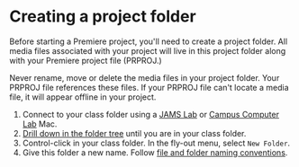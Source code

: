 # Creating a project folder

Before starting a Premiere project, you'll need to create a project folder. All media files associated with your project will live in this project folder along with your Premiere project file \(PRPROJ.\)

Never rename, move or delete the media files in your project folder. Your PRPROJ file references these files. If your PRPROJ file can't locate a media file, it will appear offline in your project.

1. Connect to your class folder using a [JAMS Lab](https://jjloomis.gitbooks.io/file-and-folder-management/content/connecting-in-jams-lab.html) or [Campus Computer Lab](https://jjloomis.gitbooks.io/file-and-folder-management/content/connecting-in-ccl.html) Mac.
2. [Drill down in the folder tree](https://jjloomis.gitbooks.io/file-and-folder-management/content/navigating-folder-tree.html) until you are in your class folder.
3. Control-click in your class folder. In the fly-out menu, select `New Folder`.
4. Give this folder a new name. Follow [file and folder naming conventions](https://jjloomis.gitbooks.io/file-and-folder-management/content/file-and-folder-naming-conventions.html).



